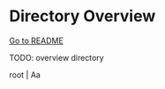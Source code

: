 Directory Overview
===
[Go to README](./README.md)

TODO: overview directory

root
| Aa

[README.md]: ./README.md